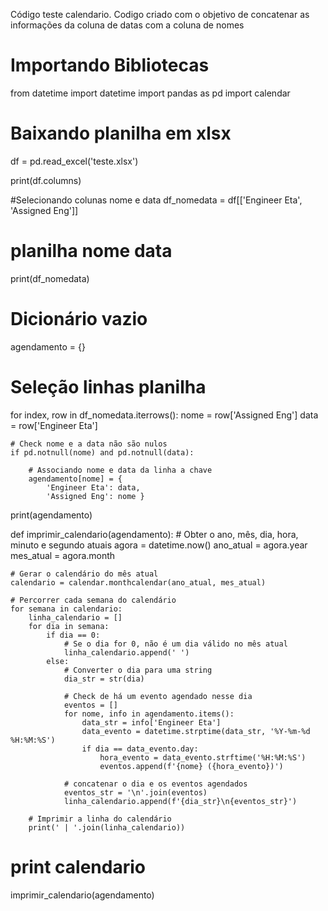 Código teste calendario.
Codigo criado com o objetivo de concatenar as informações da coluna de datas com a coluna de nomes 
# Importando Bibliotecas
from datetime import datetime
import pandas as pd
import calendar

# Baixando planilha em xlsx
df = pd.read_excel('teste.xlsx')

print(df.columns)

#Selecionando colunas nome e data
df_nomedata = df[['Engineer Eta',  'Assigned Eng']]  

# planilha nome data
print(df_nomedata)

# Dicionário vazio
agendamento = {}

# Seleção linhas planilha
for index, row in df_nomedata.iterrows():
    nome = row['Assigned Eng']
    data = row['Engineer Eta']
    
    # Check nome e a data não são nulos
    if pd.notnull(nome) and pd.notnull(data):
      
        # Associando nome e data da linha a chave
        agendamento[nome] = {
            'Engineer Eta': data,
            'Assigned Eng': nome }


print(agendamento)


def imprimir_calendario(agendamento):
    # Obter o ano, mês, dia, hora, minuto e segundo atuais
    agora = datetime.now()
    ano_atual = agora.year
    mes_atual = agora.month

    # Gerar o calendário do mês atual
    calendario = calendar.monthcalendar(ano_atual, mes_atual)

    # Percorrer cada semana do calendário
    for semana in calendario:
        linha_calendario = []
        for dia in semana:
            if dia == 0:
                # Se o dia for 0, não é um dia válido no mês atual
                linha_calendario.append(' ')
            else:
                # Converter o dia para uma string
                dia_str = str(dia)

                # Check de há um evento agendado nesse dia
                eventos = []
                for nome, info in agendamento.items():
                    data_str = info['Engineer Eta']
                    data_evento = datetime.strptime(data_str, '%Y-%m-%d %H:%M:%S')
                    if dia == data_evento.day:
                        hora_evento = data_evento.strftime('%H:%M:%S')
                        eventos.append(f'{nome} ({hora_evento})')

                # concatenar o dia e os eventos agendados
                eventos_str = '\n'.join(eventos)
                linha_calendario.append(f'{dia_str}\n{eventos_str}')

        # Imprimir a linha do calendário
        print(' | '.join(linha_calendario))

# print calendario
imprimir_calendario(agendamento)
